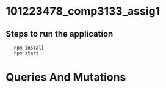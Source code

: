 # 101223478_comp3133_assig1

## Steps to run the application

```
   npm install
   npm start
```

# Queries And Mutations


